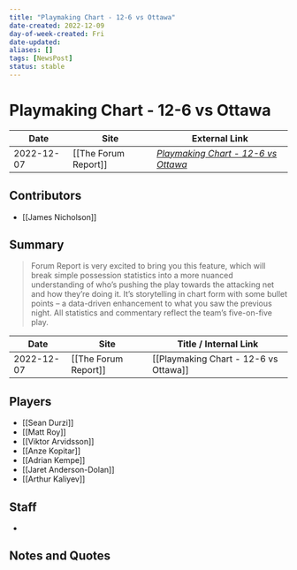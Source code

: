 ```yaml
---
title: "Playmaking Chart - 12-6 vs Ottawa"
date-created: 2022-12-09
day-of-week-created: Fri
date-updated: 
aliases: []
tags: [NewsPost]
status: stable
---
```


# Playmaking Chart - 12-6 vs Ottawa

| Date       | Site                 | External Link                                                                                      |
| ---------- | -------------------- | -------------------------------------------------------------------------------------------------- |
| 2022-12-07 | [[The Forum Report]] | [*Playmaking Chart - 12-6 vs Ottawa*](https://theforumreport.com/playmaking-chart-12-6-vs-ottawa/) |

## Contributors
- [[James Nicholson]]

## Summary
> Forum Report is very excited to bring you this feature, which will break simple possession statistics into a more nuanced understanding of who’s pushing the play towards the attacking net and how they’re doing it. It’s storytelling in chart form with some bullet points – a data-driven enhancement to what you saw the previous night. All statistics and commentary reflect the team’s five-on-five play.

| Date       | Site                 | Title / Internal Link                 |
| ---------- | -------------------- | ------------------------------------- |
| 2022-12-07 | [[The Forum Report]] | [[Playmaking Chart - 12-6 vs Ottawa]] |

## Players
- [[Sean Durzi]]
- [[Matt Roy]]
- [[Viktor Arvidsson]]
- [[Anze Kopitar]]
- [[Adrian Kempe]]
- [[Jaret Anderson-Dolan]]
- [[Arthur Kaliyev]]

## Staff
- 

## Notes and Quotes
> 

